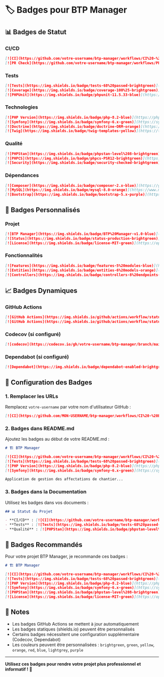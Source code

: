 # 🏷️ Badges pour BTP Manager

## 📊 Badges de Statut

### CI/CD
```markdown
[![CI](https://github.com/votre-username/btp-manager/workflows/CI%20-%20BTP%20Manager/badge.svg)](https://github.com/votre-username/btp-manager/actions)
[![PR Check](https://github.com/votre-username/btp-manager/workflows/PR%20Check%20-%20BTP%20Manager/badge.svg)](https://github.com/votre-username/btp-manager/actions)
```

### Tests
```markdown
[![Tests](https://img.shields.io/badge/tests-68%20passed-brightgreen)](https://github.com/votre-username/btp-manager/actions)
[![Coverage](https://img.shields.io/badge/coverage-100%25-brightgreen)](https://github.com/votre-username/btp-manager/actions)
[![PHPUnit](https://img.shields.io/badge/phpunit-11.5.33-blue)](https://phpunit.de/)
```

### Technologies
```markdown
[![PHP Version](https://img.shields.io/badge/php-8.2-blue)](https://php.net)
[![Symfony](https://img.shields.io/badge/symfony-6.x-green)](https://symfony.com)
[![Doctrine](https://img.shields.io/badge/doctrine-ORM-orange)](https://www.doctrine-project.org/)
[![Twig](https://img.shields.io/badge/twig-templates-yellow)](https://twig.symfony.com/)
```

### Qualité
```markdown
[![PHPStan](https://img.shields.io/badge/phpstan-level%208-brightgreen)](https://phpstan.org/)
[![PHPCS](https://img.shields.io/badge/phpcs-PSR12-brightgreen)](https://github.com/squizlabs/PHP_CodeSniffer)
[![Security](https://img.shields.io/badge/security-checked-brightgreen)](https://github.com/enlightn/security-checker)
```

### Dépendances
```markdown
[![Composer](https://img.shields.io/badge/composer-2.x-blue)](https://getcomposer.org/)
[![MySQL](https://img.shields.io/badge/mysql-8.0-orange)](https://www.mysql.com/)
[![Bootstrap](https://img.shields.io/badge/bootstrap-5.x-purple)](https://getbootstrap.com/)
```

## 🎨 Badges Personnalisés

### Projet
```markdown
[![BTP Manager](https://img.shields.io/badge/BTP%20Manager-v1.0-blue)](https://github.com/votre-username/btp-manager)
[![Status](https://img.shields.io/badge/status-production-brightgreen)](https://github.com/votre-username/btp-manager)
[![License](https://img.shields.io/badge/license-MIT-green)](https://opensource.org/licenses/MIT)
```

### Fonctionnalités
```markdown
[![Features](https://img.shields.io/badge/features-5%20modules-blue)](https://github.com/votre-username/btp-manager)
[![Entities](https://img.shields.io/badge/entities-6%20models-orange)](https://github.com/votre-username/btp-manager)
[![Controllers](https://img.shields.io/badge/controllers-8%20endpoints-green)](https://github.com/votre-username/btp-manager)
```

## 📈 Badges Dynamiques

### GitHub Actions
```markdown
[![GitHub Actions](https://img.shields.io/github/actions/workflow/status/votre-username/btp-manager/ci.yml?branch=main)](https://github.com/votre-username/btp-manager/actions)
[![GitHub Actions](https://img.shields.io/github/actions/workflow/status/votre-username/btp-manager/pr-check.yml?branch=main)](https://github.com/votre-username/btp-manager/actions)
```

### Codecov (si configuré)
```markdown
[![codecov](https://codecov.io/gh/votre-username/btp-manager/branch/main/graph/badge.svg)](https://codecov.io/gh/votre-username/btp-manager)
```

### Dependabot (si configuré)
```markdown
[![Dependabot](https://img.shields.io/badge/dependabot-enabled-brightgreen)](https://dependabot.com/)
```

## 🔧 Configuration des Badges

### 1. Remplacer les URLs
Remplacez `votre-username` par votre nom d'utilisateur GitHub :
```markdown
[![CI](https://github.com/MON-USERNAME/btp-manager/workflows/CI%20-%20BTP%20Manager/badge.svg)](https://github.com/MON-USERNAME/btp-manager/actions)
```

### 2. Badges dans README.md
Ajoutez les badges au début de votre README.md :
```markdown
# 🏗️ BTP Manager

[![CI](https://github.com/votre-username/btp-manager/workflows/CI%20-%20BTP%20Manager/badge.svg)](https://github.com/votre-username/btp-manager/actions)
[![Tests](https://img.shields.io/badge/tests-68%20passed-brightgreen)](https://github.com/votre-username/btp-manager/actions)
[![PHP Version](https://img.shields.io/badge/php-8.2-blue)](https://php.net)
[![Symfony](https://img.shields.io/badge/symfony-6.x-green)](https://symfony.com)

Application de gestion des affectations de chantier...
```

### 3. Badges dans la Documentation
Utilisez les badges dans vos documents :
```markdown
## 📊 Statut du Projet

- **CI/CD** : [![CI](https://github.com/votre-username/btp-manager/workflows/CI%20-%20BTP%20Manager/badge.svg)](https://github.com/votre-username/btp-manager/actions)
- **Tests** : [![Tests](https://img.shields.io/badge/tests-68%20passed-brightgreen)](https://github.com/votre-username/btp-manager/actions)
- **Qualité** : [![PHPStan](https://img.shields.io/badge/phpstan-level%208-brightgreen)](https://phpstan.org/)
```

## 🎯 Badges Recommandés

Pour votre projet BTP Manager, je recommande ces badges :

```markdown
# 🏗️ BTP Manager

[![CI](https://github.com/votre-username/btp-manager/workflows/CI%20-%20BTP%20Manager/badge.svg)](https://github.com/votre-username/btp-manager/actions)
[![Tests](https://img.shields.io/badge/tests-68%20passed-brightgreen)](https://github.com/votre-username/btp-manager/actions)
[![PHP Version](https://img.shields.io/badge/php-8.2-blue)](https://php.net)
[![Symfony](https://img.shields.io/badge/symfony-6.x-green)](https://symfony.com)
[![PHPStan](https://img.shields.io/badge/phpstan-level%208-brightgreen)](https://phpstan.org/)
[![License](https://img.shields.io/badge/license-MIT-green)](https://opensource.org/licenses/MIT)
```

## 📝 Notes

- Les badges GitHub Actions se mettent à jour automatiquement
- Les badges statiques (shields.io) peuvent être personnalisés
- Certains badges nécessitent une configuration supplémentaire (Codecov, Dependabot)
- Les couleurs peuvent être personnalisées : `brightgreen`, `green`, `yellow`, `orange`, `red`, `blue`, `lightgrey`, `purple`

---

**Utilisez ces badges pour rendre votre projet plus professionnel et informatif !** 🚀
